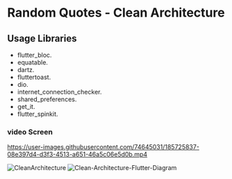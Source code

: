 # Random Quotes - Clean Architecture 

## Usage Libraries
 - flutter_bloc.
 - equatable.
 - dartz.
 - fluttertoast.
 - dio.
 - internet_connection_checker.
 - shared_preferences.
 - get_it.
 - flutter_spinkit.

### video Screen
https://user-images.githubusercontent.com/74645031/185725837-08e397d4-d3f3-4513-a651-46a5c06e5d0b.mp4

![CleanArchitecture](https://user-images.githubusercontent.com/74645031/185725912-6a60d3b2-9033-4702-b713-16cb3d41ee97.png)
![Clean-Architecture-Flutter-Diagram](https://user-images.githubusercontent.com/74645031/185725914-514e48ac-5553-46f5-a4d5-53372cce8ebe.png)
